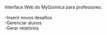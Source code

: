Interface Web do MyQuimica para professores.<br><br>
-Inserir novos desafios<br>
-Gerenciar alunos<br>
-Gerar relatórios

